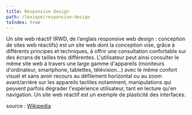 ```yaml
---
title: Responsive design
path: /lexique/responsive-design
toIndex: true
---
```


Un site web réactif (RWD, de l’anglais responsive web design : conception de sites web réactifs) est un site web dont la conception vise, grâce à différents principes et techniques, à offrir une consultation confortable sur des écrans de tailles très différentes. L'utilisateur peut ainsi consulter le même site web à travers une large gamme d'appareils (moniteurs d'ordinateur, smartphone, tablettes, télévision…) avec le même confort visuel et sans avoir recours au défilement horizontal ou au zoom avant/arrière sur les appareils tactiles notamment, manipulations qui peuvent parfois dégrader l'expérience utilisateur, tant en lecture qu'en navigation. Un site web réactif est un exemple de plasticité des interfaces.

source : [Wikipedia](https://fr.wikipedia.org/wiki/Site_web_r%C3%A9actif)
